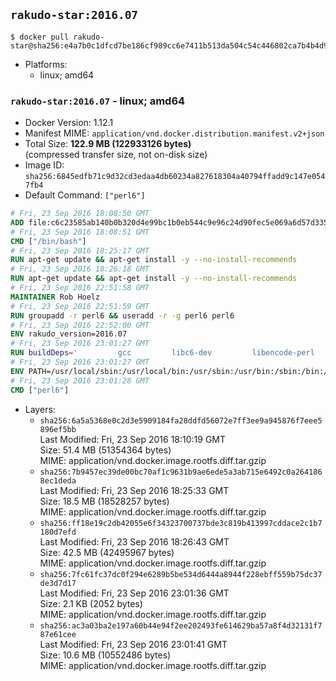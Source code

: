 ## `rakudo-star:2016.07`

```console
$ docker pull rakudo-star@sha256:e4a7b0c1dfcd7be186cf989cc6e7411b513da504c54c446802ca7b4b4d953079
```

-	Platforms:
	-	linux; amd64

### `rakudo-star:2016.07` - linux; amd64

-	Docker Version: 1.12.1
-	Manifest MIME: `application/vnd.docker.distribution.manifest.v2+json`
-	Total Size: **122.9 MB (122933126 bytes)**  
	(compressed transfer size, not on-disk size)
-	Image ID: `sha256:6845edfb71c9d32cd3edaa4db60234a827618304a40794ffadd9c147e0547fb4`
-	Default Command: `["perl6"]`

```dockerfile
# Fri, 23 Sep 2016 18:08:50 GMT
ADD file:c6c23585ab140b0b320d4e99bc1b0eb544c9e96c24d90fec5e069a6d57d335ca in / 
# Fri, 23 Sep 2016 18:08:51 GMT
CMD ["/bin/bash"]
# Fri, 23 Sep 2016 18:25:17 GMT
RUN apt-get update && apt-get install -y --no-install-recommends 		ca-certificates 		curl 		wget 	&& rm -rf /var/lib/apt/lists/*
# Fri, 23 Sep 2016 18:26:18 GMT
RUN apt-get update && apt-get install -y --no-install-recommends 		bzr 		git 		mercurial 		openssh-client 		subversion 				procps 	&& rm -rf /var/lib/apt/lists/*
# Fri, 23 Sep 2016 22:51:58 GMT
MAINTAINER Rob Hoelz
# Fri, 23 Sep 2016 22:51:59 GMT
RUN groupadd -r perl6 && useradd -r -g perl6 perl6
# Fri, 23 Sep 2016 22:52:00 GMT
ENV rakudo_version=2016.07
# Fri, 23 Sep 2016 23:01:27 GMT
RUN buildDeps='         gcc         libc6-dev         libencode-perl         make     '     && set -x     && apt-get update     && apt-get --yes install --no-install-recommends $buildDeps     && rm -rf /var/lib/apt/lists/*     && mkdir /root/rakudo     && curl -fsSL http://rakudo.org/downloads/star/rakudo-star-${rakudo_version}.tar.gz -o rakudo.tar.gz     && tar xzf rakudo.tar.gz --strip-components=1 -C /root/rakudo     && (         cd /root/rakudo         && perl Configure.pl --prefix=/usr --gen-moar         && make install     )     && rm -rf /rakudo.tar.gz /root/rakudo     && apt-get purge -y --auto-remove $buildDeps
# Fri, 23 Sep 2016 23:01:27 GMT
ENV PATH=/usr/local/sbin:/usr/local/bin:/usr/sbin:/usr/bin:/sbin:/bin:/usr/share/perl6/site/bin
# Fri, 23 Sep 2016 23:01:28 GMT
CMD ["perl6"]
```

-	Layers:
	-	`sha256:6a5a5368e0c2d3e5909184fa28ddfd56072e7ff3ee9a945876f7eee5896ef5bb`  
		Last Modified: Fri, 23 Sep 2016 18:10:19 GMT  
		Size: 51.4 MB (51354364 bytes)  
		MIME: application/vnd.docker.image.rootfs.diff.tar.gzip
	-	`sha256:7b9457ec39de00bc70af1c9631b9ae6ede5a3ab715e6492c0a2641868ec1deda`  
		Last Modified: Fri, 23 Sep 2016 18:25:33 GMT  
		Size: 18.5 MB (18528257 bytes)  
		MIME: application/vnd.docker.image.rootfs.diff.tar.gzip
	-	`sha256:ff18e19c2db42055e6f34323700737bde3c819b413997cddace2c1b7180d7efd`  
		Last Modified: Fri, 23 Sep 2016 18:26:43 GMT  
		Size: 42.5 MB (42495967 bytes)  
		MIME: application/vnd.docker.image.rootfs.diff.tar.gzip
	-	`sha256:7fc61fc37dc0f294e6289b5be534d6444a8944f228ebff559b75dc37de3d7d17`  
		Last Modified: Fri, 23 Sep 2016 23:01:36 GMT  
		Size: 2.1 KB (2052 bytes)  
		MIME: application/vnd.docker.image.rootfs.diff.tar.gzip
	-	`sha256:ac3a03ba2e197a60b44e94f2ee202493fe614629ba57a8f4d32131f787e61cee`  
		Last Modified: Fri, 23 Sep 2016 23:01:41 GMT  
		Size: 10.6 MB (10552486 bytes)  
		MIME: application/vnd.docker.image.rootfs.diff.tar.gzip
